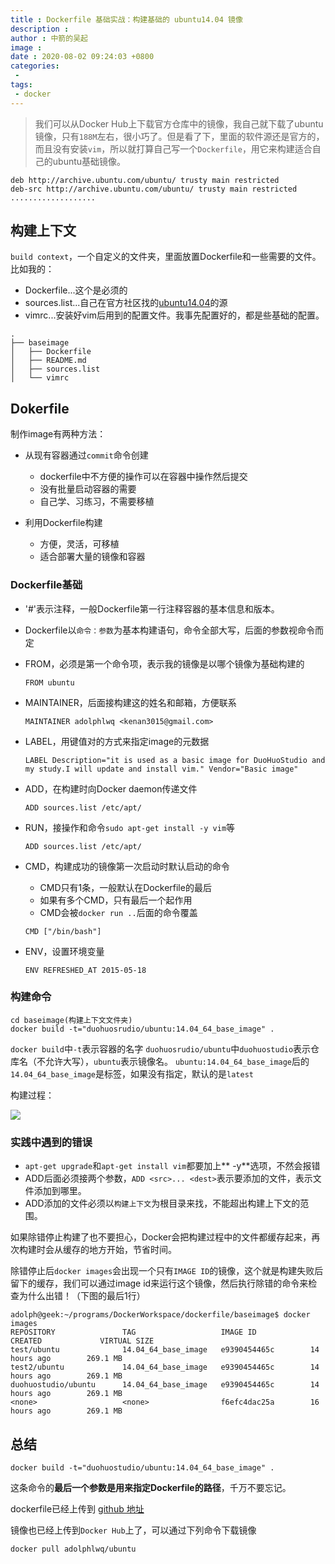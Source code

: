 ```yaml
---
title : Dockerfile 基础实战：构建基础的 ubuntu14.04 镜像
description : 
author : 中箭的吴起
image : 
date : 2020-08-02 09:24:03 +0800
categories:
 -
tags:
 - docker
---
```

> 我们可以从Docker Hub上下载官方仓库中的镜像，我自己就下载了ubuntu镜像，只有`188M`左右，很小巧了。但是看了下，里面的软件源还是官方的，而且没有安装`vim`，所以就打算自己写一个`Dockerfile`，用它来构建适合自己的ubuntu基础镜像。

```
deb http://archive.ubuntu.com/ubuntu/ trusty main restricted
deb-src http://archive.ubuntu.com/ubuntu/ trusty main restricted
...................

```

## 构建上下文

`build context`，一个自定义的文件夹，里面放置Dockerfile和一些需要的文件。比如我的：

*   Dockerfile...这个是必须的
*   sources.list...自己在官方社区找的[ubuntu14.04](http://wiki.ubuntu.org.cn/Template:14.04source)的源
*   vimrc...安装好vim后用到的配置文件。我事先配置好的，都是些基础的配置。

```
.
├── baseimage
│   ├── Dockerfile
│   ├── README.md
│   ├── sources.list
│   └── vimrc

```

## Dokerfile

制作image有两种方法：

*   从现有容器通过`commit`命令创建

    *   dockerfile中不方便的操作可以在容器中操作然后提交
    *   没有批量启动容器的需要
    *   自己学、习练习，不需要移植
*   利用Dockerfile构建

    *   方便，灵活，可移植
    *   适合部署大量的镜像和容器

### Dockerfile基础

*   '#'表示注释，一般Dockerfile第一行注释容器的基本信息和版本。
*   Dockerfile以`命令：参数`为基本构建语句，命令全部大写，后面的参数视命令而定
*   FROM，必须是第一个命令项，表示我的镜像是以哪个镜像为基础构建的

    ```
    FROM ubuntu

    ```

*   MAINTAINER，后面接构建这的姓名和邮箱，方便联系

    ```
    MAINTAINER adolphlwq <kenan3015@gmail.com>

    ```

*   LABEL，用键值对的方式来指定image的元数据

    ```
    LABEL Description="it is used as a basic image for DuoHuoStudio and my study.I will update and install vim." Vendor="Basic image"

    ```

*   ADD，在构建时向Docker daemon传递文件

    ```
    ADD sources.list /etc/apt/

    ```

*   RUN，接操作和命令`sudo apt-get install -y vim`等

    ```
    ADD sources.list /etc/apt/

    ```

*   CMD，构建成功的镜像第一次启动时默认启动的命令

    *   CMD只有1条，一般默认在Dockerfile的最后
    *   如果有多个CMD，只有最后一个起作用
    *   CMD会被`docker run ..`后面的命令覆盖

    ```
    CMD ["/bin/bash"]

    ```

*   ENV，设置环境变量

    ```
    ENV REFRESHED_AT 2015-05-18

    ```

### 构建命令

```
cd baseimage(构建上下文文件夹)
docker build -t="duohuosrudio/ubuntu:14.04_64_base_image" .

```

`docker build`中`-t`表示容器的名字
`duohuosrudio/ubuntu`中`duohuostudio`表示仓库名（不允许大写），`ubuntu`表示镜像名。
`ubuntu:14.04_64_base_image`后的`14.04_64_base_image`是标签，如果没有指定，默认的是`latest`

构建过程：

![](http://7vihfm.com1.z0.glb.clouddn.com/2015-05-19-base-image.gif)

### 实践中遇到的错误

*   `apt-get upgrade`和`apt-get install vim`都要加上\*\* \-y\*\*选项，不然会报错
*   ADD后面必须接两个参数，`ADD <src>... <dest>`表示要添加的文件，表示文件添加到哪里。
*   ADD添加的文件必须以`构建上下文`为根目录来找，不能超出构建上下文的范围。

如果除错停止构建了也不要担心，Docker会把构建过程中的文件都缓存起来，再次构建时会从缓存的地方开始，节省时间。

除错停止后`docker images`会出现一个只有`IMAGE ID`的镜像，这个就是构建失败后留下的缓存，我们可以通过image id来运行这个镜像，然后执行除错的命令来检查为什么出错！（下图的最后1行）

```
adolph@geek:~/programs/DockerWorkspace/dockerfile/baseimage$ docker images
REPOSITORY               TAG                   IMAGE ID            CREATED             VIRTUAL SIZE
test/ubuntu              14.04_64_base_image   e9390454465c        14 hours ago        269.1 MB
test2/ubuntu             14.04_64_base_image   e9390454465c        14 hours ago        269.1 MB
duohuostudio/ubuntu      14.04_64_base_image   e9390454465c        14 hours ago        269.1 MB
<none>                   <none>                f6efc4dac25a        16 hours ago        269.1 MB

```

## 总结

```
docker build -t="duohuostudio/ubuntu:14.04_64_base_image" .

```

这条命令的**最后一个参数是用来指定Dockerfile的路径**，千万不要忘记。

dockerfile已经上传到 [github 地址](https://github.com/adolphlwq/DockerfileHub)

镜像也已经上传到`Docker Hub`上了，可以通过下列命令下载镜像

```
docker pull adolphlwq/ubuntu
```